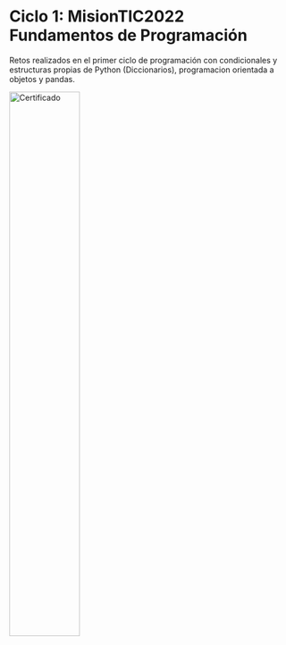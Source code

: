 # Ciclo 1: MisionTIC2022 Fundamentos de Programación

Retos realizados en el primer ciclo de programación con condicionales y estructuras propias de Python (Diccionarios), programacion orientada a objetos y pandas.

<img src="https://i.ibb.co/TWkF8bQ/Captura-de-Pantalla-2021-12-22-a-la-s-11-16-55-a-m.png" alt="Certificado" width="50%" heigth="auto" align="center">
